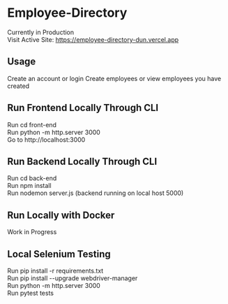 # Employee-Directory
Currently in Production <br>
Visit Active Site: https://employee-directory-dun.vercel.app

## Usage
Create an account or login
Create employees or view employees you have created

## Run Frontend Locally Through CLI
Run cd front-end <br>
Run python -m http.server 3000 <br>
Go to http://localhost:3000

## Run Backend Locally Through CLI
Run cd back-end <br>
Run npm install <br>
Run nodemon server.js (backend running on local host 5000)

## Run Locally with Docker
Work in Progress


## Local Selenium Testing
Run pip install -r requirements.txt <br>
Run pip install --upgrade webdriver-manager <br>
Run python -m http.server 3000 <br>
Run pytest tests